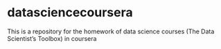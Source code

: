 datasciencecoursera
===================

This is a repository for the homework of data science courses (The Data Scientist’s Toolbox) in coursera

